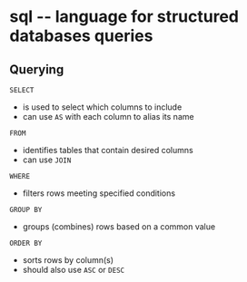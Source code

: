 sql -- language for structured databases queries
================================================

## Querying

`SELECT`
- is used to select which columns to include
- can use `AS` with each column to alias its name

`FROM`
- identifies tables that contain desired columns
- can use `JOIN`

`WHERE`
- filters rows meeting specified conditions

`GROUP BY`
- groups (combines) rows based on a common value

`ORDER BY`
- sorts rows by column(s)
- should also use `ASC` or `DESC`